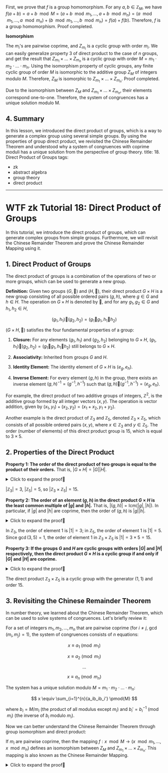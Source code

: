 First, we prove that $f$ is a group homomorphism. For any $a, b \in \mathbb{Z}_M$, we have $f(a+b) = a+b \mod M =  (a+b \mod m_1,..., a+b \mod m_n) = (a \mod m_1,..., a \mod m_n) + (b \mod m_1,..., b \mod m_n) = f(a) + f(b)$. Therefore, $f$ is a group homomorphism. Proof completed.

**Isomorphism**

The $m_i$'s are pairwise coprime, and $Z_{m_i}$ is a cyclic group with order $m_i$. We can easily generalize property 3 of direct product to the case of $n$ groups, and get the result that $Z_{m_1} \times ... \times Z_{m_n}$ is a cyclic group with order $M = m_1 \cdot m_2 \cdot... \cdot m_n$. Using the isomorphism property of cyclic groups, any finite cyclic group of order $M$ is isomorphic to the additive group $Z_M$ of integers modulo $M$. Therefore, $Z_M$ is isomorphic to $Z_{m_1} \times ... \times Z_{m_n}$. Proof completed.

Due to the isomorphism between $Z_M$ and $Z_{m_1} \times ... \times Z_{m_n}$, their elements correspond one-to-one. Therefore, the system of congruences has a unique solution modulo M.

## 4. Summary

In this lesson, we introduced the direct product of groups, which is a way to generate a complex group using several simple groups. By using the properties of group direct product, we revisited the Chinese Remainder Theorem and understood why a system of congruences with coprime moduli has a unique solution from the perspective of group theory.
title: 18. Direct Product of Groups
tags:
  - zk
  - abstract algebra
  - group theory
  - direct product
---

# WTF zk Tutorial 18: Direct Product of Groups

In this tutorial, we introduce the direct product of groups, which can generate complex groups from simple groups. Furthermore, we will revisit the Chinese Remainder Theorem and prove the Chinese Remainder Mapping using it.

## 1. Direct Product of Groups

The direct product of groups is a combination of the operations of two or more groups, which can be used to generate a new group.

**Definition:** Given two groups $(G, 🐔)$ and $(H, 🦆)$, their direct product $G \times H$ is a new group consisting of all possible ordered pairs $(g, h)$, where $g \in G$ and $h \in H$. The operation on $G \times H$ is denoted by $🐶$, and for any $g_1, g_2 \in G$ and $h_1, h_2 \in H$,

$$
(g_1, h_1) 🐶 (g_2, h_2) = (g_1 🐔 g_1, h_1 🦆 h_2)
$$

$(G \times H, 🐶)$ satisfies the four fundamental properties of a group:

1. **Closure:** For any elements $(g_1, h_1)$ and $(g_2, h_2)$ belonging to $G \times H$, $(g_1, h_1) 🐶 (g_2, h_2) = (g_1 🐔 g_1, h_1 🦆 h_2)$ still belongs to $G \times H$.

2. **Associativity:** Inherited from groups $G$ and $H$.

3. **Identity Element:** The identity element of $G \times H$ is $(e_g, e_h)$.

4. **Inverse Element:** For every element $(g, h)$ in the group, there exists an inverse element $(g, h)^{-1} = (g^{-1}, h^{-1})$ such that $(g, h) 🐶 (g^{-1}, h^{-1}) = (e_g, e_h)$.

For example, the direct product of two additive groups of integers, $\mathbb{Z}^2$, is the additive group formed by all integer vectors $(x,y)$. The operation is vector addition, given by $(x_1, y_1) + (x_2, y_2) = (x_1 + x_2, y_1 + y_2)$.

Another example is the direct product of $\mathbb{Z}_3$ and $\mathbb{Z}_5$, denoted $\mathbb{Z}_3 \times \mathbb{Z}_5$, which consists of all possible ordered pairs $(x, y)$, where $x \in \mathbb{Z}_3$ and $y \in \mathbb{Z}_5$. The order (number of elements) of this direct product group is $15$, which is equal to $3 \times 5$.

## 2. Properties of the Direct Product

**Property 1: The order of the direct product of two groups is equal to the product of their orders.** That is, $|G \times H| = |G||H|$.

<details><summary>Click to expand the proof👀</summary>

According to the definition, the direct product $G \times H$ consists of all possible ordered pairs $(g, h)$, where $g \in G$ and $h \in H$. For each element in $G$, we can construct $|H|$ different elements in $G \times H$. There are $|G|$ distinct elements in group $G$. Therefore, $G \times H$ has $|G||H|$ elements, which means $|G \times H| = |G||H|$. Proof complete.

</details>

$|\mathbb{Z}_3| = 3$, $|\mathbb{Z}_5| = 5$, so $|\mathbb{Z}_3 \times \mathbb{Z}_5| = 15$.

**Property 2: The order of an element $(g, h)$ in the direct product $G \times H$ is the least common multiple of $|g|$ and $|h|$.** That is, $|(g,h)| = \text{lcm}(|g|,|h|)$. In particular, if $|g|$ and $|h|$ are coprime, then the order of $(g, h)$ is $|g||h|$.

<details><summary>Click to expand the proof👀</summary>

Let $k = |(g,h)|$ be the smallest positive integer such that $(g,h)^k = (e_g, e_h)$. Since $(g,h)^k = (g^k, h^k)$, we have $g^k = e_g$ and $h^k = e_h$. Thus, $k$ is a common multiple of $|g|$ and $|h|$, and since it is the smallest such multiple, $k = \text{lcm}(|g|,|h|)$. Proof complete.

If $|g|$ and $|h|$ are coprime, then $\text{lcm}(|g|,|h|) = |g||h|$. Proof complete.

</details>

In $\mathbb{Z}_3$, the order of element $1$ is $|1| = 3$; in $\mathbb{Z}_5$, the order of element $1$ is $|1| = 5$. Since $\gcd(3,5) = 1$, the order of element $1$ in $\mathbb{Z}_3 \times \mathbb{Z}_5$ is $|1| = 3 \times 5 = 15$.

**Property 3: If the groups $G$ and $H$ are cyclic groups with orders $|G|$ and $|H|$ respectively, then the direct product $G \times H$ is a cyclic group if and only if $|G|$ and $|H|$ are coprime.**

<details><summary>Click to expand the proof👀</summary>

**Necessity**

Let $G = \left \langle \, x \, \right \rangle$ and $H = \left \langle \, y \, \right \rangle$ be cyclic groups with orders $|G| = m$ and $|H| = n$, where $m$ and $n$ are coprime. Suppose $|(x, y)| = k$, then we have $(x,y)^k = (x^k, y^k) = (e_G, e_H)$.

This implies $x^k = e_G$ and $y^k = e_H$. According to the property of the order of an element, we have $m|k$ and $n|k$. Since $\gcd(m,n) = 1$, we have $mn|k$.

Also, $(x,y)^{mn} = (x^k, y^k) = (e_G, e_H)$, so $k|mn$. Therefore, the order of the element $|(x, y)| = k = mn$. Using Property 1, we have $|G \times H| = |G||H| = mn$. Thus, the element $(x,y)$ can generate the entire group, and $G \times H$ is a cyclic group. Proof complete.

**Sufficiency**

$|G| = m$ and $|H| = n$. Suppose $G \times H = \left \langle \, (x,y) \, \right \rangle$ is a cyclic group. According to Property 1, we have $|G \times H| = |G||H| = mn$. Since the order of a cyclic group is equal to the order of its generating element, we have $|(x,y)| = mn$. According to Property 2, we have $|(x,y)| = \text{lcm}(|x|, |y|)$. Thus, $\text{lcm}(|x|, |y|) = mn$.

Using the relationship between the greatest common divisor and the least common multiple, we have $|x||y| = \gcd(|x||y|) \text{lcm}(|x|, |y|) = \gcd(|x||y|) mn$. And since $|x| \leq m$ and $|y| \leq n$, we have $|x||y| \leq mn$. Therefore, the equation holds if and only if $\gcd(|x||y|) = 1$, which means $m$ and $n$ are coprime. Proof complete.

</details>

The direct product $\mathbb{Z}_3 \times \mathbb{Z}_5$ is a cyclic group with the generator $(1,1)$ and order $15$.

## 3. Revisiting the Chinese Remainder Theorem

In number theory, we learned about the Chinese Remainder Theorem, which can be used to solve systems of congruences. Let's briefly review it:

For a set of integers $m_1, m_2, ..., m_n$ that are pairwise coprime (for $i \ne j$, $\gcd(m_i,m_j) = 1$), the system of congruences consists of $n$ equations:

$$
x \equiv a_1 \pmod{m_1}
$$

$$
x \equiv a_2 \pmod{m_1}
$$

$$
...
$$

$$
x \equiv a_n \pmod{m_n}
$$

The system has a unique solution modulo $M=m_1 \cdot m_2 \cdot ... \cdot m_n$:

$$
x \equiv \sum_{i=1}^{n}{a_ib_ib_i'} \pmod{M}
$$

where $b_i = M/m_i$ (the product of all modulus except $m_i$) and $b_i' = b_i^{-1} \pmod{m_i}$ (the inverse of $b_i$ modulo $m_i$).

Now we can better understand the Chinese Remainder Theorem through group isomorphism and direct product:

If $m_i$ are pairwise coprime, then the mapping $f: x \mod M \to (x \mod m_1, ..., x \mod m_n)$ defines an isomorphism between $Z_M$ and $Z_{m_1} \times ... \times Z_{m_n}$. This mapping is also known as the Chinese Remainder Mapping.

<details><summary>Click to expand the proof👀</summary>

**Homomorphism**
